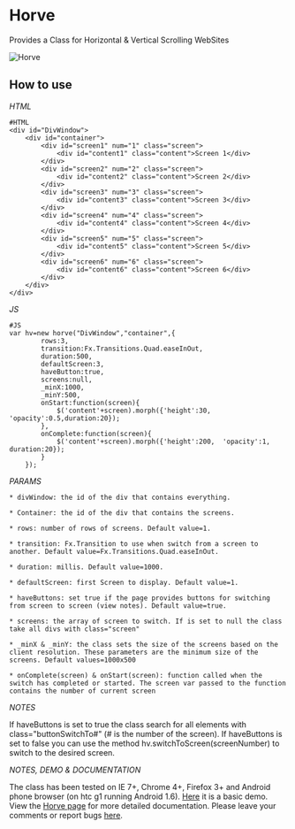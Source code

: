 Horve
==================

Provides a Class for Horizontal & Vertical Scrolling WebSites

![Horve](http://eqepa.com/wp-content/uploads/2010/02/horve-logo1-200x57.png)
 
How to use
----------

*HTML*

	#HTML
	<div id="DivWindow">
		<div id="container">
			<div id="screen1" num="1" class="screen">
				<div id="content1" class="content">Screen 1</div>
			</div>
			<div id="screen2" num="2" class="screen">
				<div id="content2" class="content">Screen 2</div>
			</div>
			<div id="screen3" num="3" class="screen">
				<div id="content3" class="content">Screen 3</div>
			</div>
			<div id="screen4" num="4" class="screen">
				<div id="content4" class="content">Screen 4</div>
			</div>
			<div id="screen5" num="5" class="screen">
				<div id="content5" class="content">Screen 5</div>
			</div>
			<div id="screen6" num="6" class="screen">
				<div id="content6" class="content">Screen 6</div>
			</div>
		</div>
	</div>

*JS*

	#JS
    var hv=new horve("DivWindow","container",{
			rows:3, 
			transition:Fx.Transitions.Quad.easeInOut,
			duration:500,
			defaultScreen:3,
			haveButton:true,
			screens:null,
			_minX:1000,
			_minY:500,
			onStart:function(screen){
				$('content'+screen).morph({'height':30, 'opacity':0.5,duration:20});
			},
			onComplete:function(screen){
				$('content'+screen).morph({'height':200,  'opacity':1, duration:20});
			}
		});


*PARAMS*

    * divWindow: the id of the div that contains everything.
	
    * Container: the id of the div that contains the screens.
	
    * rows: number of rows of screens. Default value=1.
	
    * transition: Fx.Transition to use when switch from a screen to another. Default value=Fx.Transitions.Quad.easeInOut.
	
    * duration: millis. Default value=1000.
	
    * defaultScreen: first Screen to display. Default value=1.
	
	* haveButtons: set true if the page provides buttons for switching from screen to screen (view notes). Default value=true.
	
	* screens: the array of screen to switch. If is set to null the class take all divs with class="screen"
	
	* _minX & _minY: the class sets the size of the screens based on the client resolution. These parameters are the minimum size of the screens. Default values=1000x500
	
	* onComplete(screen) & onStart(screen): function called when the switch has completed or started. The screen var passed to the function contains the number of current screen
	
	
*NOTES*

If haveButtons is set to true the class search for all elements with class="buttonSwitchTo#" (# is the number of the screen).
If haveButtons is set to false you can use the method hv.switchToScreen(screenNumber) to switch to the desired screen.

*NOTES, DEMO & DOCUMENTATION*

The class has been tested on IE 7+, Chrome 4+, Firefox 3+ and Android phone browser (on htc g1 running Android 1.6).
[Here](http://eqepa.com/Playground/Mootools/Horve/0.4plus/Example/demo.html) it is a basic demo.
View the [Horve page](http://eqepa.com/projects/mootools-plugins/horve-mootools-horizontal-vertical-scroll-websites/) for more detailed documentation.
Please leave your comments or report bugs [here](http://eqepa.com/blog/2010/05/horve-0-4-released/).
